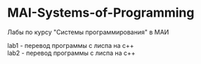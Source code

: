 # MAI-Systems-of-Programming
Лабы по курсу "Системы программирования" в МАИ

lab1 - перевод программы с лиспа на c++  
lab2 - перевод программы с лиспа на с++
